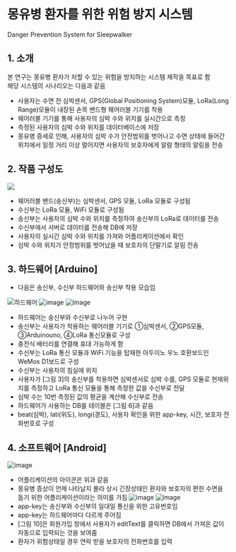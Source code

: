 # 몽유병 환자를 위한 위험 방지 시스템
Danger Prevention System for Sleepwalker



## 1. 소개  
본 연구는 몽유병 환자가 처할 수 있는 위험을 방지하는 시스템 제작을 목표로 함  
해당 시스템의 시나리오는 다음과 같음  
* 사용자는 수면 전 심박센서, GPS(Global Positioning System)모듈, LoRa(Long Range)모듈이 내장된 손목 밴드형 웨어러블 기기를 착용  
* 웨어러블 기기를 통해 사용자의 심박 수와 위치를 실시간으로 측정  
* 측정된 사용자의 심박 수와 위치를 데이터베이스에 저장   
* 몽유병 증세로 인해, 사용자의 심박 수가 안전범위를 벗어나고 수면 상태에 들어간 위치에서 일정 거리 이상 멀어지면 사용자의 보호자에게 알람 형태의 알림을 전송    


  
## 2. 작품 구성도  

<img src="https://user-images.githubusercontent.com/52437364/71821197-d1d7c400-30d4-11ea-8c88-e8bcde1b7013.png"></img>

* 웨어러블 밴드(송신부)는 심박센서, GPS 모듈, LoRa 모듈로 구성됨
* 수신부는 LoRa 모듈, WiFi 모듈로 구성됨
* 송신부는 사용자의 심박 수와 위치를 측정하여 송신부의 LoRa로 데이터를 전송
* 수신부에서 서버로 데이터를 전송해 DB에 저장
* 사용자의 실시간 심박 수와 위치를 가져와 어플리케이션에서 확인
* 심박 수와 위치가 안정범위를 벗어났을 때 보호자의 단말기로 알림 전송  



## 3. 하드웨어 [Arduino]
* 다음은 송신부, 수신부 하드웨어와 송신부 착용 모습임

![하드웨어](https://user-images.githubusercontent.com/52437364/71821984-00ef3500-30d7-11ea-9124-59419d93f902.jpg)
![image](https://user-images.githubusercontent.com/52437364/71822039-2e3be300-30d7-11ea-977f-18135fcbfc03.png)
![image](https://user-images.githubusercontent.com/52437364/71822070-3dbb2c00-30d7-11ea-8c56-401ffb714a56.png)
* 하드웨어는 송신부와 수신부로 나누어 구현
* 송신부는 사용자가 착용하는 웨어러블 기기로 ①심박센서, ②GPS모듈, ③Arduinouno, ④LoRa 통신모듈로 구성
* 충전식 배터리를 연결해 휴대 가능하게 함
* 수신부는 LoRa 통신 모듈과 WiFi 기능을 탑재한 아두이노 우노 호환보드인 WeMos D1보드로 구성
* 수신부는 사용자의 침실에 위치
* 사용자가 [그림 3]의 송신부를 착용하면 심박센서로 심박 수를, GPS 모듈로 현재위치를 측정하고 LoRa 통신 모듈을 통해 측정한 값을 수신부로 전달
* 심박 수는 10번 측정된 값의 평균을 계산해 수신부로 전송
* 하드웨어가 사용하는 DB를 테이블은 [그림 6]과 같음
* beat(심박), lati(위도), longi(경도), 사용자 확인을 위한 app-key, 시간, 보호자 전화번호로 구성



## 4. 소프트웨어 [Android]
![image](https://user-images.githubusercontent.com/52437364/71872858-fb3e3180-3160-11ea-8c28-d5285c3904c4.png)
* 어플리케이션의 아이콘은 위과 같음
* 몽유병 증상이 언제 나타날지 몰라 상시 긴장상태인 환자와 보호자의 편한 수면을 돕기 위한 어플리케이션이라는 의미를 가짐
![image](https://user-images.githubusercontent.com/52437364/71874915-6fc79f00-3166-11ea-84c0-4c242ec7ec27.png)
![image](https://user-images.githubusercontent.com/52437364/71874921-72c28f80-3166-11ea-90eb-8a3567cce851.png)
* app-key는 송신부와 수신부의 일대일 통신을 위한 고유번호임
* app-key는 하드웨어마다 다르게 주어짐
* [그림 10]은 회원가입 창에서 사용자가 editText를 클릭하면 DB에서 가져온 값이 자동으로 입력되는 것을 보여줌
* 환자가 위험상태일 경우 연락 받을 보호자의 전화번호를 입력
